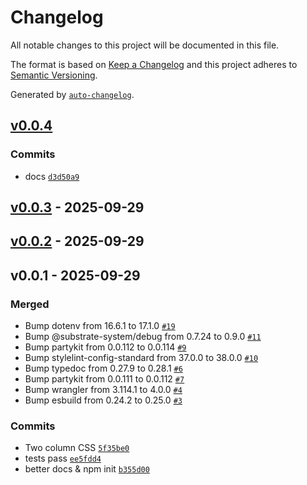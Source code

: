 # Changelog

All notable changes to this project will be documented in this file.

The format is based on [Keep a Changelog](https://keepachangelog.com/en/1.0.0/)
and this project adheres to [Semantic Versioning](https://semver.org/spec/v2.0.0.html).

Generated by [`auto-changelog`](https://github.com/CookPete/auto-changelog).

## [v0.0.4](https://github.com/substrate-system/webrtc/compare/v0.0.3...v0.0.4)

### Commits

- docs [`d3d50a9`](https://github.com/substrate-system/webrtc/commit/d3d50a94a0f95c6b6cbb6e4d0a4d32d02e8a2d08)

## [v0.0.3](https://github.com/substrate-system/webrtc/compare/v0.0.2...v0.0.3) - 2025-09-29

## [v0.0.2](https://github.com/substrate-system/webrtc/compare/v0.0.1...v0.0.2) - 2025-09-29

## v0.0.1 - 2025-09-29

### Merged

- Bump dotenv from 16.6.1 to 17.1.0 [`#19`](https://github.com/substrate-system/webrtc/pull/19)
- Bump @substrate-system/debug from 0.7.24 to 0.9.0 [`#11`](https://github.com/substrate-system/webrtc/pull/11)
- Bump partykit from 0.0.112 to 0.0.114 [`#9`](https://github.com/substrate-system/webrtc/pull/9)
- Bump stylelint-config-standard from 37.0.0 to 38.0.0 [`#10`](https://github.com/substrate-system/webrtc/pull/10)
- Bump typedoc from 0.27.9 to 0.28.1 [`#6`](https://github.com/substrate-system/webrtc/pull/6)
- Bump partykit from 0.0.111 to 0.0.112 [`#7`](https://github.com/substrate-system/webrtc/pull/7)
- Bump wrangler from 3.114.1 to 4.0.0 [`#4`](https://github.com/substrate-system/webrtc/pull/4)
- Bump esbuild from 0.24.2 to 0.25.0 [`#3`](https://github.com/substrate-system/webrtc/pull/3)

### Commits

- Two column CSS [`5f35be0`](https://github.com/substrate-system/webrtc/commit/5f35be046d71ff9d01fe4b7a32f1df4e3cce3dfc)
- tests pass [`ee5fdd4`](https://github.com/substrate-system/webrtc/commit/ee5fdd4cd028e4a44d9039d68081822395455a82)
- better docs & npm init [`b355d00`](https://github.com/substrate-system/webrtc/commit/b355d0049616c7ece5028d03fc12e7d49ea9acfe)
